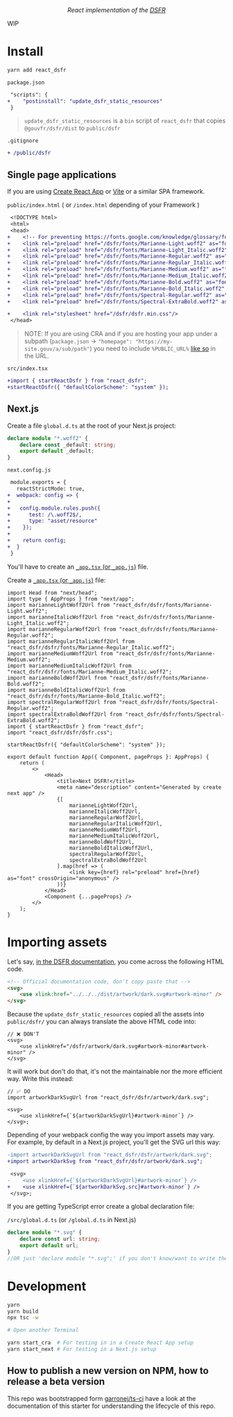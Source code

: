 <p align="center">
    <i>React implementation of the <a href="https://www.systeme-de-design.gouv.fr/">DSFR</a></i>
</p>

WIP

# Install

```bash
yarn add react_dsfr
```

`package.json`

```diff
 "scripts": {
+    "postinstall": "update_dsfr_static_resources"
 }
```

> `update_dsfr_static_resources` is a `bin` script of `react_dsfr` that copies `@gouvfr/dsfr/dist` to `public/dsfr`

`.gitignore`

```diff
+ /public/dsfr
```

## Single page applications

If you are using [Create React App](https://create-react-app.dev/) or [Vite](https://vitejs.dev/) or a similar SPA framework.

`public/index.html` ( or `/index.html` depending of your Framework )

```diff
 <!DOCTYPE html>
 <html>
 <head>
+    <!-- For preventing https://fonts.google.com/knowledge/glossary/fout -->
+    <link rel="preload" href="/dsfr/fonts/Marianne-Light.woff2" as="font" crossorigin="anonymous" />
+    <link rel="preload" href="/dsfr/fonts/Marianne-Light_Italic.woff2" as="font" crossorigin="anonymous" />
+    <link rel="preload" href="/dsfr/fonts/Marianne-Regular.woff2" as="font" crossorigin="anonymous" />
+    <link rel="preload" href="/dsfr/fonts/Marianne-Regular_Italic.woff2" as="font" crossorigin="anonymous" />
+    <link rel="preload" href="/dsfr/fonts/Marianne-Medium.woff2" as="font" crossorigin="anonymous" />
+    <link rel="preload" href="/dsfr/fonts/Marianne-Medium_Italic.woff2" as="font" crossorigin="anonymous" />
+    <link rel="preload" href="/dsfr/fonts/Marianne-Bold.woff2" as="font" crossorigin="anonymous" />
+    <link rel="preload" href="/dsfr/fonts/Marianne-Bold_Italic.woff2" as="font" crossorigin="anonymous" />
+    <link rel="preload" href="/dsfr/fonts/Spectral-Regular.woff2" as="font" crossorigin="anonymous" />
+    <link rel="preload" href="/dsfr/fonts/Spectral-ExtraBold.woff2" as="font" crossorigin="anonymous" />

+    <link rel="stylesheet" href="/dsfr/dsfr.min.css"/>
 </head>
```

> NOTE: If you are using CRA and if you are hosting your app under a subpath (`package.json` -> `"homepage": "https://my-site.gouv/a/sub/path"`) you need to include
> `%PUBLIC_URL%` [like so](https://github.com/codegouvfr/react_dsfr/blob/c13d1066b188a509d5808aa6c87722bedc35f21f/src/test/apps/cra/public/index.html#L10-L21) in the URL.

`src/index.tsx`

```diff
+import { startReactDsfr } from "react_dsfr";
+startReactDsfr({ "defaultColorScheme": "system" });
```

## Next.js

Create a file `global.d.ts` at the root of your Next.js project:

```typescript
declare module "*.woff2" {
    declare const _default: string;
    export default _default;
}
```

`next.config.js`

```diff
 module.exports = {
   reactStrictMode: true,
+  webpack: config => {
+
+   config.module.rules.push({
+      test: /\.woff2$/,
+      type: "asset/resource"
+    });
+
+    return config;
+  }
 }
```

You'll have to create an [`_app.tsx` (or `_app.js`)](https://nextjs.org/docs/advanced-features/custom-app) file.

Create a [`_app.tsx` (or `_app.js`)](https://nextjs.org/docs/advanced-features/custom-app) file:

```tsx
import Head from "next/head";
import type { AppProps } from "next/app";
import marianneLightWoff2Url from "react_dsfr/dsfr/fonts/Marianne-Light.woff2";
import marianneItalicWoff2Url from "react_dsfr/dsfr/fonts/Marianne-Light_Italic.woff2";
import marianneRegularWoff2Url from "react_dsfr/dsfr/fonts/Marianne-Regular.woff2";
import marianneRegularItalicWoff2Url from "react_dsfr/dsfr/fonts/Marianne-Regular_Italic.woff2";
import marianneMediumWoff2Url from "react_dsfr/dsfr/fonts/Marianne-Medium.woff2";
import marianneMediumItalicWoff2Url from "react_dsfr/dsfr/fonts/Marianne-Medium_Italic.woff2";
import marianneBoldWoff2Url from "react_dsfr/dsfr/fonts/Marianne-Bold.woff2";
import marianneBoldItalicWoff2Url from "react_dsfr/dsfr/fonts/Marianne-Bold_Italic.woff2";
import spectralRegularWoff2Url from "react_dsfr/dsfr/fonts/Spectral-Regular.woff2";
import spectralExtraBoldWoff2Url from "react_dsfr/dsfr/fonts/Spectral-ExtraBold.woff2";
import { startReactDsfr } from "react_dsfr";
import "react_dsfr/dsfr/dsfr.css";

startReactDsfr({ "defaultColorScheme": "system" });

export default function App({ Component, pageProps }: AppProps) {
    return (
        <>
            <Head>
                <title>Next DSFR!</title>
                <meta name="description" content="Generated by create next app" />
                {[
                    marianneLightWoff2Url,
                    marianneItalicWoff2Url,
                    marianneRegularWoff2Url,
                    marianneRegularItalicWoff2Url,
                    marianneMediumWoff2Url,
                    marianneMediumItalicWoff2Url,
                    marianneBoldWoff2Url,
                    marianneBoldItalicWoff2Url,
                    spectralRegularWoff2Url,
                    spectralExtraBoldWoff2Url
                ].map(href => (
                    <link key={href} rel="preload" href={href} as="font" crossOrigin="anonymous" />
                ))}
            </Head>
            <Component {...pageProps} />
        </>
    );
}
```

# Importing assets

Let's say, [in the DSFR documentation](https://www.systeme-de-design.gouv.fr/elements-d-interface/composants/parametres-d-affichage), you come
across the following HTML code.

```html
<!-- Official documentation code, don't copy paste that -->
<svg>
    <use xlink:href="../../../dist/artwork/dark.svg#artwork-minor" />
</svg>
```

Because the `update_dsfr_static_resources` copied all the assets into `public/dsfr/` you
can always translate the above HTML code into:

```tsx
// ❌ DON'T
<svg>
    <use xlinkHref="/dsfr/artwork/dark.svg#artwork-minor#artwork-minor" />
</svg>
```

It will work but don't do that, it's not the maintainable nor the more efficient way.
Write this instead:

```tsx
// ✅ DO
import artworkDarkSvgUrl from "react_dsfr/dsfr/artwork/dark.svg";

<svg>
    <use xlinkHref={`${artworkDarkSvgUrl}#artwork-minor`} />
</svg>;
```

Depending of your webpack config the way you import assets may vary.  
For example, by default in a Next.js project, you'll get the SVG url
this way:

```diff
-import artworkDarkSvgUrl from "react_dsfr/dsfr/artwork/dark.svg";
+import artworkDarkSvg from "react_dsfr/dsfr/artwork/dark.svg";

 <svg>
-    <use xlinkHref={`${artworkDarkSvgUrl}#artwork-minor`} />
+    <use xlinkHref={`${artworkDarkSvg.src}#artwork-minor`} />
 </svg>;
```

If you are getting TypeScript error create a global declaration file:

`/src/global.d.ts` (or `/global.d.ts` in Next.js)

```typescript
declare module "*.svg" {
    declare const url: string;
    export default url;
}
//OR just 'declare module "*.svg";' if you don't know/want to write the actual type.
```

# Development

```bash
yarn
yarn build
npx tsc -w

# Open another Terminal

yarn start_cra  # For testing in in a Create React App setup
yarn start_next # For testing in a Next.js setup
```

## How to publish a new version on NPM, how to release a beta version

This repo was bootstrapped form [garronej/ts-ci](https://github.com/garronej/ts-ci) have a look at the
documentation of this starter for understanding the lifecycle of this repo.
